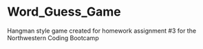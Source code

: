 # Word_Guess_Game
Hangman style game created for homework assignment #3 for the Northwestern Coding Bootcamp
